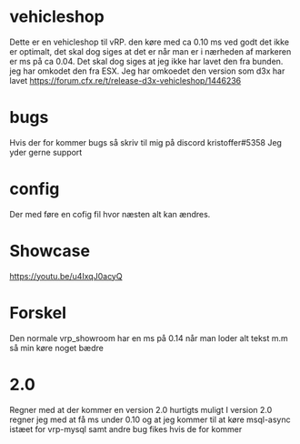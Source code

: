 # vehicleshop
Dette er en vehicleshop til vRP. den køre med ca 0.10 ms ved godt det ikke er optimalt, det skal dog siges at det er når man er i nærheden af markeren er ms på ca 0.04.
Det skal dog siges at jeg ikke har lavet den fra bunden. jeg har omkodet den fra ESX. Jeg har omkoedet den version som d3x har lavet https://forum.cfx.re/t/release-d3x-vehicleshop/1446236

# bugs
Hvis der for kommer bugs så skriv til mig på discord kristoffer#5358 Jeg yder gerne support

# config
Der med føre en cofig fil hvor næsten alt kan ændres. 

# Showcase
https://youtu.be/u4IxqJ0acyQ


# Forskel
Den normale vrp_showroom har en ms på  0.14 når man loder alt tekst m.m så min køre noget bædre 


# 2.0
Regner med at der kommer en version 2.0 hurtigts muligt 
I version 2.0 regner jeg med at få ms under 0.10 
og at jeg kommer til at køre msql-async istæet for vrp-mysql
samt andre bug fikes hvis de for kommer 
